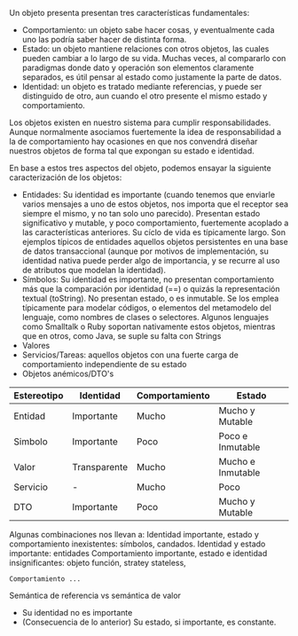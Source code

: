 Un objeto presenta presentan tres características fundamentales:

-   Comportamiento: un objeto sabe hacer cosas, y eventualmente cada uno las podría saber hacer de distinta forma.
-   Estado: un objeto mantiene relaciones con otros objetos, las cuales pueden cambiar a lo largo de su vida. Muchas veces, al compararlo con paradigmas donde dato y operación son elementos claramente separados, es útil pensar al estado como justamente la parte de datos.
-   Identidad: un objeto es tratado mediante referencias, y puede ser distinguido de otro, aun cuando el otro presente el mismo estado y comportamiento.

Los objetos existen en nuestro sistema para cumplir responsabilidades. Aunque normalmente asociamos fuertemente la idea de responsabilidad a la de comportamiento hay ocasiones en que nos convendrá diseñar nuestros objetos de forma tal que expongan su estado e identidad.

En base a estos tres aspectos del objeto, podemos ensayar la siguiente caracterización de los objetos:

-   Entidades: Su identidad es importante (cuando tenemos que enviarle varios mensajes a uno de estos objetos, nos importa que el receptor sea siempre el mismo, y no tan solo uno parecido). Presentan estado significativo y mutable, y poco comportamiento, fuertemente acoplado a las características anteriores. Su cíclo de vida es típicamente largo. Son ejemplos típicos de entidades aquellos objetos persistentes en una base de datos transaccional (aunque por motivos de implementación, su identidad nativa puede perder algo de importancia, y se recurre al uso de atributos que modelan la identidad).
-   Símbolos: Su identidad es importante, no presentan comportamiento más que la comparación por identidad (==) o quizás la representación textual (toString). No presentan estado, o es inmutable. Se los emplea típicamente para modelar códigos, o elementos del metamodelo del lenguaje, como nombres de clases o selectores. Algunos lenguajes como Smalltalk o Ruby soportan nativamente estos objetos, mientras que en otros, como Java, se suple su falta con Strings
-   Valores
-   Servicios/Tareas: aquellos objetos con una fuerte carga de comportamiento independiente de su estado
-   Objetos anémicos/DTO's

| Estereotipo | Identidad    | Comportamiento | Estado            |
|-------------|--------------|----------------|-------------------|
| Entidad     | Importante   | Mucho          | Mucho y Mutable   |
| Simbolo     | Importante   | Poco           | Poco e Inmutable  |
| Valor       | Transparente | Mucho          | Mucho e Inmutable |
| Servicio    | -            | Mucho          | Poco              |
| DTO         | Importante   | Poco           | Mucho y Mutable   |

Algunas combinaciones nos llevan a: Identidad importante, estado y comportamiento inexistentes: símbolos, candados. Identidad y estado importante: entidades Comportamiento importante, estado e identidad insignificantes: objeto función, stratey stateless,

`Comportamiento ...`

Semántica de referencia vs semántica de valor

-   Su identidad no es importante
-   (Consecuencia de lo anterior) Su estado, si importante, es constante.

